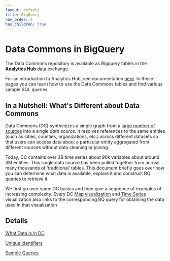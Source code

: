 ```yaml
---
layout: default
title: BigQuery
nav_order: 4
has_children: true
---
```


# Data Commons in BigQuery

The Data Commons repository is available as Bigquery tables in the **[Analytics Hub](https://console.cloud.google.com/bigquery/analytics-hub/exchanges(analyticshub:projects/841968438789/locations/us/dataExchanges/data_commons_17d0b72b0b2/listings/data_commons_1803e67fbc9))**
data exchange.

For an introduction to Analytics Hub, see documentation [here](https://cloud.google.com/bigquery/docs/analytics-hub-introduction). In these pages you can learn how to use the Data Commons tables and find various sample SQL queries.

## In a Nutshell: What's Different about Data Commons

Data Commons (DC) synthesizes a single graph from a [large number of sources](https://docs.datacommons.org/datasets/) into a single _data source_. It resolves references to the same entities (such as cities, counties, organizations, etc.) across different datasets so that users can access data about a particular entity aggregated from different sources without data cleaning or joining.

Today, DC contains over 3B time series about 90k variables about around 3M entities. This single data source has been pulled together from across many thousands of ‘traditional’ tables. This document briefly goes over how you can determine what data is available, explore it and construct BQ queries to retrieve it.

We first go over some DC basics and then give a sequence of examples of increasing complexity. Every DC [Map visualization](https://datacommons.org/tools/map#%26sv%3DAnnual_Emissions_GreenhouseGas_NonBiogenic%26pc%3D0%26denom%3DCount_Person%26pd%3Dcountry%2FUSA%26ept%3DState%26ppt%3DEpaReportingFacility) and [Time Series](https://datacommons.org/tools/timeline#&place=geoId/0606000,geoId/2511000,geoId/2603000,geoId/1777005,geoId/1225175,geoId/4815976&statsVar=Count_CriminalActivities_ViolentCrime) visualization also links to the corresponding BQ query for obtaining the data used in that visualization

## Details

[What Data is in DC](/bigquery/data_in_bq.html)

[Unique Identifiers](/bigquery/unique_identifiers.html)

[Sample Queries](/bigquery/dc_to_bq_queries.html)
